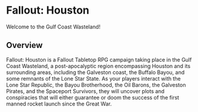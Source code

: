 # Fallout: Houston
Welcome to the Gulf Coast Wasteland!

## Overview
Fallout: Houston is a Fallout Tabletop RPG campaign taking place in the Gulf Coast Wasteland, a post-apocalyptic region encompassing Houston and its surrounding areas, including the Galveston coast, the Buffalo Bayou, and some remnants of the Lone Star State. As your players interact with the Lone Star Republic, the Bayou Brotherhood, the Oil Barons, the Galveston Pirates, and the Spaceport Survivors, they will uncover plots and conspiracies that will either guarantee or doom the success of the first manned rocket launch since the Great War.
